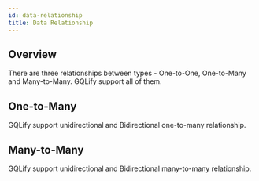 ```yaml
---
id: data-relationship
title: Data Relationship
---
```


## Overview

There are three relationships between types - One-to-One, One-to-Many and Many-to-Many. GQLify support all of them.

## One-to-Many

GQLify support unidirectional and Bidirectional one-to-many relationship.

## Many-to-Many

GQLify support unidirectional and Bidirectional many-to-many relationship.
